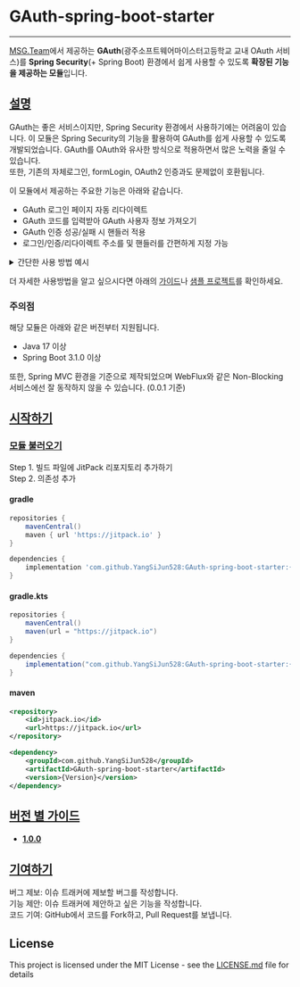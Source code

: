 # GAuth-spring-boot-starter

- - -

[MSG.Team](https://github.com/GSM-MSG)에서 제공하는 **GAuth**(광주소프트웨어마이스터고등학교 교내 OAuth 서비스)를 **Spring Security**(+ Spring
Boot) 환경에서 쉽게 사용할 수 있도록 **확장된 기능을 제공하는 모듈**입니다.

## [설명](#설명)

GAuth는 좋은 서비스이지만, Spring Security 환경에서 사용하기에는 어려움이 있습니다.
이 모듈은 Spring Security의 기능을 활용하여 GAuth를 쉽게 사용할 수 있도록 개발되었습니다.
GAuth를 OAuth와 유사한 방식으로 적용하면서 많은 노력을 줄일 수 있습니다.   
또한, 기존의 자체로그인, formLogin, OAuth2 인증과도 문제없이 호환됩니다.

이 모듈에서 제공하는 주요한 기능은 아래와 같습니다.

- GAuth 로그인 페이지 자동 리다이렉트
- GAuth 코드를 입력받아 GAuth 사용자 정보 가져오기
- GAuth 인증 성공/실패 시 핸들러 적용
- 로그인/인증/리다이렉트 주소를 및 핸들러를 간편하게 지정 가능

<details>
<summary>간단한 사용 방법 예시</summary>

#### 예시 1

```java
@Configuration
public class SecurityConfig {
    // ...
    @Bean
    public SecurityFilterChain filterChain(HttpSecurity http) throws Exception {
        http
                // ...
                .apply(gauth);
        return http.build();
    }
}
```

#### 예시 2

```java
@Configuration
public class SecurityConfig {
    // 생략
    @Bean
    public SecurityFilterChain filterChain(HttpSecurity http) throws Exception {
        http
                // ...
                .apply(gatuh
                        .loginPageUrl("/to-gauth-login-page")
                        .loginProcessingUrl("/login/code/gauth")
                        .successHandler(
                                new SimpleUrlAuthenticationSuccessHandler("/success"))
                        .failureHandler(
                                new SimpleUrlAuthenticationFailureHandler("/failure")));
        return http.build();
    }
}
```

</details>

더 자세한 사용방법을 알고 싶으시다면 아래의 [가이드](#버전-별-가이드)나 [샘플 프로젝트](https://github.com/YangSiJun528/GAuth-spring-boot-starter-sample)를
확인하세요.

### 주의점

해당 모듈은 아래와 같은 버전부터 지원됩니다.

- Java 17 이상
- Spring Boot 3.1.0 이상

또한, Spring MVC 환경을 기준으로 제작되었으며 WebFlux와 같은 Non-Blocking 서비스에선 잘 동작하지 않을 수 있습니다. (0.0.1 기준)

## [시작하기](#시작하기)

### [모듈 불러오기](#모듈-불러오기)

Step 1. 빌드 파일에 JitPack 리포지토리 추가하기  
Step 2. 의존성 추가

#### gradle

```groovy
repositories {
    mavenCentral()
    maven { url 'https://jitpack.io' }
}
```

```groovy
dependencies {
    implementation 'com.github.YangSiJun528:GAuth-spring-boot-starter:{Version}'
}
```

#### gradle.kts

```groovy
repositories {
    mavenCentral()
    maven(url = "https://jitpack.io")
}
```

```groovy
dependencies {
    implementation("com.github.YangSiJun528:GAuth-spring-boot-starter:{Version}")
}
```

#### maven

```xml
<repository>
    <id>jitpack.io</id>
    <url>https://jitpack.io</url>
</repository>
```

```xml
<dependency>
    <groupId>com.github.YangSiJun528</groupId>
    <artifactId>GAuth-spring-boot-starter</artifactId>
    <version>{Version}</version>
</dependency>
```

## [버전 별 가이드](#버전-별-가이드)

- #### [1.0.0](docs/guide/ver_100/index.md) 

## [기여하기](#기여하기)

버그 제보: 이슈 트래커에 제보할 버그를 작성합니다.  
기능 제안: 이슈 트래커에 제안하고 싶은 기능을 작성합니다.  
코드 기여: GitHub에서 코드를 Fork하고, Pull Request를 보냅니다.

## License

This project is licensed under the MIT License - see the [LICENSE.md](LICENSE.md) file for details

